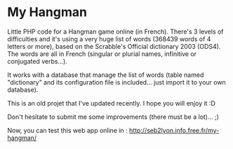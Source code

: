 # My Hangman
Little PHP code for a Hangman game online (in French).
There's 3 levels of difficulties and it's using a very huge list of words (368439 words of 4 letters or more), based on the Scrabble's Official dictionary 2003 (ODS4).
The words are all in French (singular or plurial names, infinitive or conjugated verbs...).

It works with a database that manage the list of words (table named "dictionary" and its configuration file is included... just import it to your own database).

This is an old projet that I've updated recently. I hope you will enjoy it :D

Don't hesitate to submit me some improvements (there must be a lot)... ;)

Now, you can test this web app online in : http://seb2lyon.info.free.fr/my-hangman/
